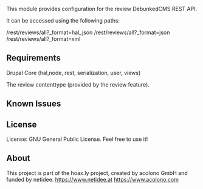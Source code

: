 This module provides configuration for the review DebunkedCMS REST API.

It can be accessed using the following paths:

/rest/reviews/all?_format=hal_json
/rest/reviews/all?_format=json
/rest/reviews/all?_format=xml

Requirements
--------------------------------------------------------------------------------
Drupal Core (hal,node, rest, serialization, user, views)

The review contenttype (provided by the review feature).


Known Issues
--------------------------------------------------------------------------------



License
--------------------------------------------------------------------------------
License: GNU General Public License. Feel free to use it!

About
--------------------------------------------------------------------------------
This project is part of the hoax.ly project, created by acolono GmbH and funded by netidee.
https://www.netidee.at
https://www.acolono.com
